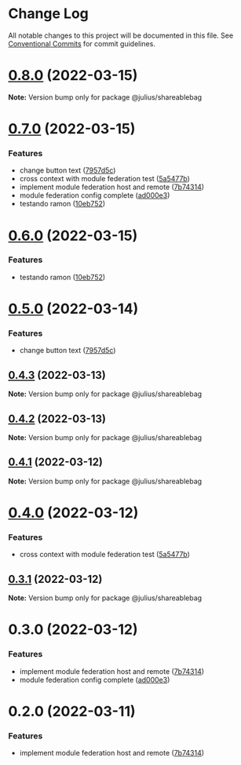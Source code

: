 # Change Log

All notable changes to this project will be documented in this file.
See [Conventional Commits](https://conventionalcommits.org) for commit guidelines.

# [0.8.0](https://github.com/jeffersonRibeiro/lerna-monorepo-module-federation/compare/v0.7.0...v0.8.0) (2022-03-15)

**Note:** Version bump only for package @julius/shareablebag





# [0.7.0](https://github.com/jeffersonRibeiro/lerna-monorepo-module-federation/compare/v1.0.3...v0.7.0) (2022-03-15)


### Features

* change button text ([7957d5c](https://github.com/jeffersonRibeiro/lerna-monorepo-module-federation/commit/7957d5c62d10403e68ef67a96a7a55ee2cdfd49e))
* cross context with module federation test ([5a5477b](https://github.com/jeffersonRibeiro/lerna-monorepo-module-federation/commit/5a5477b8583d0e07ef45e79df80765040b83970a))
* implement module federation host and remote ([7b74314](https://github.com/jeffersonRibeiro/lerna-monorepo-module-federation/commit/7b743149d9de9c32d59cf3846b6e7138aac8e905))
* module federation config complete ([ad000e3](https://github.com/jeffersonRibeiro/lerna-monorepo-module-federation/commit/ad000e37e13910c22932e45fc3af0821aad86fcb))
* testando ramon ([10eb752](https://github.com/jeffersonRibeiro/lerna-monorepo-module-federation/commit/10eb752820377ec4cfb862e0e75446fb8b5fea0c))





# [0.6.0](https://github.com/jeffersonRibeiro/lerna-monorepo-module-federation/compare/@julius/shareablebag@0.5.0...@julius/shareablebag@0.6.0) (2022-03-15)


### Features

* testando ramon ([10eb752](https://github.com/jeffersonRibeiro/lerna-monorepo-module-federation/commit/10eb752820377ec4cfb862e0e75446fb8b5fea0c))





# [0.5.0](https://github.com/jeffersonRibeiro/lerna-monorepo-module-federation/compare/@julius/shareablebag@0.4.3...@julius/shareablebag@0.5.0) (2022-03-14)


### Features

* change button text ([7957d5c](https://github.com/jeffersonRibeiro/lerna-monorepo-module-federation/commit/7957d5c62d10403e68ef67a96a7a55ee2cdfd49e))





## [0.4.3](https://github.com/jeffersonRibeiro/lerna-monorepo-module-federation/compare/@julius/shareablebag@0.4.2...@julius/shareablebag@0.4.3) (2022-03-13)

**Note:** Version bump only for package @julius/shareablebag





## [0.4.2](https://github.com/jeffersonRibeiro/lerna-monorepo-module-federation/compare/@julius/shareablebag@0.4.1...@julius/shareablebag@0.4.2) (2022-03-13)

**Note:** Version bump only for package @julius/shareablebag





## [0.4.1](https://github.com/jeffersonRibeiro/lerna-monorepo-module-federation/compare/@julius/shareablebag@0.4.0...@julius/shareablebag@0.4.1) (2022-03-12)

**Note:** Version bump only for package @julius/shareablebag





# [0.4.0](https://github.com/jeffersonRibeiro/lerna-monorepo-module-federation/compare/@julius/shareablebag@0.3.1...@julius/shareablebag@0.4.0) (2022-03-12)


### Features

* cross context with module federation test ([5a5477b](https://github.com/jeffersonRibeiro/lerna-monorepo-module-federation/commit/5a5477b8583d0e07ef45e79df80765040b83970a))





## [0.3.1](https://github.com/jeffersonRibeiro/lerna-monorepo-module-federation/compare/@julius/shareablebag@0.3.0...@julius/shareablebag@0.3.1) (2022-03-12)

**Note:** Version bump only for package @julius/shareablebag





# 0.3.0 (2022-03-12)


### Features

* implement module federation host and remote ([7b74314](https://github.com/jeffersonRibeiro/lerna-monorepo/commit/7b743149d9de9c32d59cf3846b6e7138aac8e905))
* module federation config complete ([ad000e3](https://github.com/jeffersonRibeiro/lerna-monorepo/commit/ad000e37e13910c22932e45fc3af0821aad86fcb))





# 0.2.0 (2022-03-11)


### Features

* implement module federation host and remote ([7b74314](https://github.com/jeffersonRibeiro/lerna-monorepo/commit/7b743149d9de9c32d59cf3846b6e7138aac8e905))
